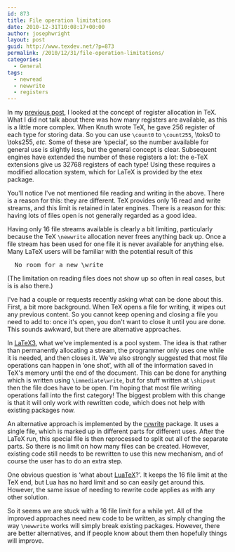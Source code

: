 ```yaml
---
id: 873
title: File operation limitations
date: 2010-12-31T10:08:17+00:00
author: josephwright
layout: post
guid: http://www.texdev.net/?p=873
permalink: /2010/12/31/file-operation-limitations/
categories:
  - General
tags:
  - newread
  - newwrite
  - registers
---
```

In my <a href="http://www.texdev.net/2010/12/30/local-register-allocation/">previous post</a>, I looked at the concept of register allocation in TeX. What I did not talk about there was how many registers are available, as this is a little more complex. When Knuth wrote TeX, he gave 256 register of each type for storing data. So you can use <code>\count0</code> to <code>\count255</code>, \toks0 to \toks255, <em>etc.</em> Some of these are ‘special’, so the number available for general use is slightly less, but the general concept is clear. Subsequent engines have extended the number of these registers a lot: the e-TeX extensions give us 32768 registers of each type! Using these requires a modified allocation system, which for LaTeX is provided by the etex package.

You'll notice I've not mentioned file reading and writing in the above. There is a reason for this: they are different. TeX provides only 16 read and write streams, and this limit is retained in later engines. There is a reason for this: having lots of files open is not generally regarded as a good idea.

Having only 16 file streams available is clearly a bit limiting, particularly because the TeX <code>\newwrite</code> allocation never frees anything back up. Once a file stream has been used for one file it is never available for anything else. Many LaTeX users will be familiar with the potential result of this
<pre>  No room for a new \write
</pre>
(The limitation on reading files does not show up so often in real cases, but is is also there.)

I've had a couple or requests recently asking what can be done about this. First, a bit more background. When TeX opens a file for writing, it wipes out any previous content. So you cannot keep opening and closing a file you need to add to: once it's open, you don't want to close it until you are done. This sounds awkward, but there are alternative approaches.

In <a title="The LaTeX3 project" href="http://www.latex-project.org/latex3.html">LaTeX3</a>, what we've implemented is a pool system. The idea is that rather than permanently allocating a stream, the programmer only uses one while it is needed, and then closes it. We've also strongly suggested that most file operations can happen in ‘one shot’, with all of the information saved in TeX's memory until the end of the document. This can be done for anything which is written using <code>\immediate\write</code>, but for stuff written at <code>\shipout</code> then the file does have to be open. I'm hoping that most file writing operations fall into the first category! The biggest problem with this change is that it will only work with rewritten code, which does not help with existing packages now.

An alternative approach is implemented by the <a title=" 	Increase the number of available output streams in LaTeX" href="http://ctan.org/pkg/rvwrite">rvwrite</a> package. It uses a single file, which is marked up in different parts for different uses. After the LaTeX run, this special file is then reprocessed to split out all of the separate parts. So there is no limit on how many files can be created. However, existing code still needs to be rewritten to use this new mechanism, and of course the user has to do an extra step.

One obvious question is ‘what about <a title="LuaTeX" href="http://www.luatex.org/">LuaTeX</a>?’. It keeps the 16 file limit at the TeX end, but Lua has no hard limit and so can easily get around this. However, the same issue of needing to rewrite code applies as with any other solution.

So it seems we are stuck with a 16 file limit for a while yet. All of the improved approaches need new code to be written, as simply changing the way <code>\newwrite</code> works will simply break existing packages. However, there are better alternatives, and if people know about them then hopefully things will improve.